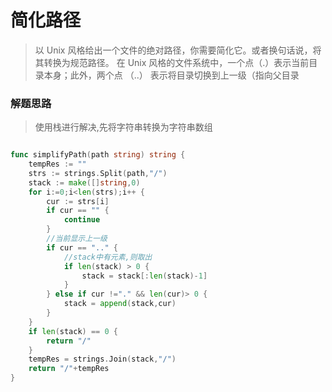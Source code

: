 # 简化路径
> 以 Unix 风格给出一个文件的绝对路径，你需要简化它。或者换句话说，将其转换为规范路径。
>在 Unix 风格的文件系统中，一个点（.）表示当前目录本身；此外，两个点 （..） 表示将目录切换到上一级（指向父目录

### 解题思路
> 使用栈进行解决,先将字符串转换为字符串数组
>

```go

func simplifyPath(path string) string {
	tempRes := ""
	strs := strings.Split(path,"/")
	stack := make([]string,0)
	for i:=0;i<len(strs);i++ {
		cur := strs[i]
		if cur == "" {
			continue
		}
		//当前显示上一级
		if cur == ".." {
			//stack中有元素,则取出
			if len(stack) > 0 {
				stack = stack[:len(stack)-1]
			}
		} else if cur !="." && len(cur)> 0 {
			stack = append(stack,cur)
		}
	}
	if len(stack) == 0 {
		return "/"
	}
	tempRes = strings.Join(stack,"/")
	return "/"+tempRes
}
```
